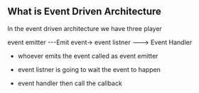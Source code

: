 ## What is Event Driven Architecture 

In the event driven architecture we have three player 

event emitter ---Emit event-> event listner ---> Event Handler

- whoever emits the event called as event emitter

- event listner is going to wait the event to happen 

- event handler then call the callback 